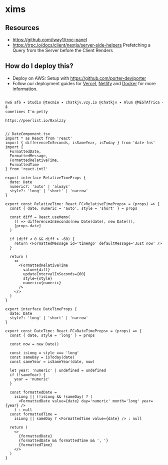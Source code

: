 # xims


## Resources
- <https://github.com/iway1/trpc-panel>
- <https://trpc.io/docs/client/nextjs/server-side-helpers> Prefetching a Query from the Server before the Client Renders

## How do I deploy this?

- Deploy on AWS: Setup with <https://github.com/porter-dev/porter>
- Follow our deployment guides for [Vercel](https://create.t3.gg/en/deployment/vercel), [Netlify](https://create.t3.gg/en/deployment/netlify) and [Docker](https://create.t3.gg/en/deployment/docker) for more information.



```md

nwá afò ✦ Studio @tecmie ✦ chatkjv.vzy.io @chatkjv ✦ Alum @MESTAfrica ✦ AI hacker 🍒 prev @kpilens #sendboxng
å
sometimes I'm petty

https://peerlist.io/0xalzzy

```


```tsx

// DateComponent.tsx
import * as React from 'react'
import { differenceInSeconds, isSameYear, isToday } from 'date-fns'
import {
  FormattedDate,
  FormattedMessage,
  FormattedRelativeTime,
  FormattedTime
} from 'react-intl'

export interface RelativeTimeProps {
  date: Date
  numeric?: 'auto' | 'always'
  style?: 'long' | 'short' | 'narrow'
}

export const RelativeTime: React.FC<RelativeTimeProps> = (props) => {
  const { date, numeric = 'auto', style = 'short' } = props

  const diff = React.useMemo(
    () => differenceInSeconds(new Date(date), new Date()),
    [props.date]
  )

  if (diff < 0 && diff > -60) {
    return <FormattedMessage id='timeAgo' defaultMessage='Just now' />
  }

  return (
    <>
      <FormattedRelativeTime
        value={diff}
        updateIntervalInSeconds={60}
        style={style}
        numeric={numeric}
      />
    </>
  )
}

export interface DateTimeProps {
  date: Date
  style?: 'long' | 'short' | 'narrow'
}

export const DateTime: React.FC<DateTimeProps> = (props) => {
  const { date, style = 'long' } = props

  const now = new Date()

  const isLong = style === 'long'
  const sameDay = isToday(date)
  const sameYear = isSameYear(date, now)

  let year: 'numeric' | undefined = undefined
  if (!sameYear) {
    year = 'numeric'
  }

  const formattedDate =
    isLong || (!isLong && !sameDay) ? (
      <FormattedDate value={date} day='numeric' month='long' year={year} />
    ) : null
  const formattedTime =
    isLong || sameDay ? <FormattedTime value={date} /> : null

  return (
    <>
      {formattedDate}
      {formattedDate && formattedTime && ', '}
      {formattedTime}
    </>
  )
}

```